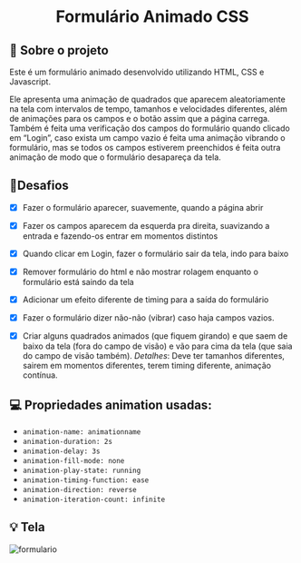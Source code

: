 <h1 align="center">
  Formulário Animado CSS
</h1>


## :rocket: Sobre o projeto

Este é um formulário animado desenvolvido utilizando HTML, CSS e Javascript. 

Ele apresenta uma animação de quadrados que aparecem aleatoriamente na tela com intervalos de tempo, tamanhos e velocidades diferentes, além de animações para os campos e o botão assim que a página carrega. Também é feita uma verificação dos campos do formulário quando clicado em “Login”, caso exista um campo vazio é feita uma animação vibrando o formulário, mas se todos os campos estiverem preenchidos é feita outra animação de modo que o formulário desapareça da tela.

## 🎯Desafios

- [x] Fazer o formulário aparecer, suavemente, quando a página abrir
- [x] Fazer os campos aparecem da esquerda pra direita, suavizando a entrada e fazendo-os entrar em momentos distintos
- [x] Quando clicar em Login, fazer o formulário sair da tela, indo para baixo
- [x] Remover formulário do html e não mostrar rolagem enquanto o formulário está saindo da tela
- [x] Adicionar um efeito diferente de timing para a saída do formulário
- [x] Fazer o formulário dizer não-não (vibrar) caso haja campos vazios.
- [x] Criar alguns quadrados animados (que fiquem girando) e que saem de baixo da tela (fora do campo de visão) e vão para cima da tela (que saia do campo de visão também). _Detalhes_: Deve ter tamanhos diferentes, sairem em momentos diferentes, terem timing diferente, animação contínua.


## :computer: Propriedades animation usadas:

- `animation-name: animationname`
- `animation-duration: 2s`
- `animation-delay: 3s`
- `animation-fill-mode: none`
- `animation-play-state: running`
- `animation-timing-function: ease`
- `animation-direction: reverse`
- `animation-iteration-count: infinite`


## :bulb: Tela

![formulario](https://user-images.githubusercontent.com/23708544/86502804-99602c80-bd7d-11ea-8995-8694468ed3b8.gif)
